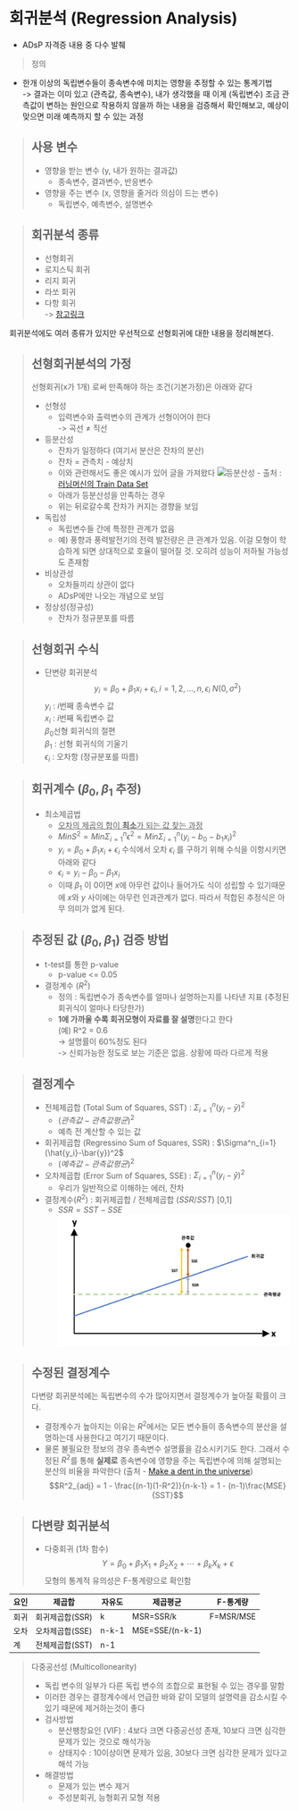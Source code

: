 # 회귀분석 (Regression Analysis)
* ADsP 자격증 내용 중 다수 발췌

> 정의
- 한개 이상의 독립변수들이 종속변수에 미치는 영향을 추정할 수 있는 통계기법  
-> 결과는 이미 있고 (관측값, 종속변수), 내가 생각했을 때 이게 (독립변수) 조금 관측값이 변하는 원인으로 작용하지 않을까 하는 내용을 검증해서 확인해보고, 예상이 맞으면 미래 예측까지 할 수 있는 과정


> 사용 변수
> -
> - 영향을 받는 변수 (y, 내가 원하는 결과값)
>   - 종속변수, 결과변수, 반응변수
> - 영향을 주는 변수 (x, 영향을 줄거라 의심이 드는 변수)
>   - 독립변수, 예측변수, 설명변수

> 회귀분석 종류
> -
> - 선형회귀
> - 로지스틱 회귀
> - 리지 회귀
> - 라쏘 회귀
> - 다항 회귀  
> -> [참고링크](https://www.appier.com/ko-kr/blog/5-types-of-regression-analysis-and-when-to-use-them)


회귀분석에도 여러 종류가 있지만 우선적으로 선형회귀에 대한 내용을 정리해본다.


> 선형회귀분석의 가정
> -
> 선형회귀(x가 1개) 로써 만족해야 하는 조건(기본가정)은 아래와 같다
> - 선형성
>   - 입력변수와 출력변수의 관계가 선형이어야 한다  
>   -> 곡선 $\not=$ 직선
> - 등분산성
>   - 잔차가 일정하다 (여기서 분산은 잔차의 분산)
>   - 잔차 = 관측치 - 예상치
>   - 이와 관련해서도 좋은 예시가 있어 글을 가져왔다
>   ![등분산성](https://upload.wikimedia.org/wikipedia/en/5/5d/Hsked_residual_compare.svg) - 출처 : [러닝머신의 Train Data Set](https://blog.naver.com/PostView.nhn?blogId=nilsine11202&logNo=221590077004&parentCategoryNo=&categoryNo=29&viewDate=&isShowPopularPosts=false&from=postView)
>   - 아래가 등분산성을 만족하는 경우
>   - 위는 뒤로갈수록 잔차가 커지는 경향을 보임
> - 독립성
>   - 독립변수들 간에 특정한 관계가 없음
>   - 예) 풍향과 풍력발전기의 전력 발전량은 큰 관계가 있음. 이걸 모형이 학습하게 되면 상대적으로 호율이 떨어질 것. 오히려 성능이 저하될 가능성도 존재함
> - 비상관성
>   - 오차들끼리 상관이 없다
>   - ADsP에만 나오는 개념으로 보임
> - 정상성(정규성)
>   - 잔차가 정규분포를 따름

> 선형회귀 수식
> -
> - 단변량 회귀분석
> $$y_i = \beta_0 + \beta_1x_i + \epsilon_i, i=1,2,...,n, \epsilon_i ~ N(0,\sigma^2)$$
> $y_i$ : $i$번째 종속변수 값  
> $x_i$ : $i$번째 독립변수 값  
> $\beta_0$선형 회귀식의 절편  
> $\beta_1$ : 선형 회귀식의 기울기  
> $\epsilon_i$ : 오차항 (정규분포를 따름)

> 회귀계수 ($\beta_0, \beta_1$ 추정)
> -
> - 최소제곱법
>   - <U>오차의 제곱의 합이 **최소**가 되는 값 찾는 과정</U>
>   - $Min S^2 = Min \Sigma^n_{i=1}{\epsilon^2} = Min \Sigma^n_{i=1}{(y_i - b_0 - b_1x_i)^2}$
>   - $y_i = \beta_0 + \beta_1x_i + \epsilon_i$ 수식에서 오차 $\epsilon_i$ 를 구하기 위해 수식을 이항시키면 아래와 같다
>   - $\epsilon_i = y_i - \beta_0 - \beta_1x_i$
>   - 이때 $\beta_1$ 이 0이면 $x$에 아무런 값이나 들어가도 식이 성립할 수 있기때문에 $x$와 $y$ 사이에는 아무런 인과관계가 없다. 따라서 적합된 추정식은 아무 의미가 없게 된다.


> 추정된 값 ($\beta_0, \beta_1$) 검증 방법
> -
> - t-test를 통한 p-value
>   - p-value <= 0.05
> - 결정계수 ($R^2$)
>   - 정의 : 독립변수가 종속변수를 얼마나 설명하는지를 나타낸 지표 (추정된 회귀식이 얼마나 타당한가)
>   - **1에 가까울 수록 회귀모형이 자료를 잘 설명**한다고 한다  
>   (예) R^2 = 0.6  
>   -> 설명률이 60%정도 된다  
>   -> 신뢰가능한 정도로 보는 기준은 없음. 상황에 따라 다르게 적용


> 결정계수
> -
> - 전체제곱합 (Total Sum of Squares, SST) : $\Sigma^n_{i=1}(y_i-\bar{y})^2$
>   - $(관측값 - 관측값 평균)^2$
>   - 예측 전 계산할 수 있는 값
> - 회귀제곱합 (Regressino Sum of Squares, SSR) : $\Sigma^n_{i=1}(\hat{y_i}-\bar{y})^2$
>   - $(예측값 - 관측값 평균)^2$
> - 오차제곱합 (Error Sum of Squares, SSE) : $\Sigma^n_{i=1}({y_i}-\hat{y})^2$
>   - 우리가 일반적으로 이해하는 에러, 잔차
> - 결정계수($R^2$) : 회귀제곱합 / 전체제곱합 ($SSR/SST$) [0,1]
>   - $SSR = SST - SSE$
>   ![결정계수](../img/결정계수.png)

> 수정된 결정계수
> -
> 다변량 회귀분석에는 독립변수의 수가 많아지면서 결정계수가 높아질 확률이 크다.
> - 결정계수가 높아지는 이유는 $R^2$에서는 모든 변수들이 종속변수의 분산을 설명하는데 사용한다고 여기기 때문이다.
> - 물론 불필요한 정보의 경우 종속변수 설명률을 감소시키기도 한다. 그래서 수정된 $R^2$를 통해 **실제로** 종속변수에 영향을 주는 독립변수에 의해 설명되는 분산의 비율을 파악한다 (출처 - [Make a dent in the universe](https://chukycheese.github.io/statistics/adjusted-r2/))  
> $$R^2_{adj} = 1 - \frac{(n-1)(1-R^2)}{n-k-1} = 1 - (n-1)\frac{MSE}{SST}$$


> 다변량 회귀분석
> -
> - 다중회귀 (1차 함수)
> $$Y = \beta_0 + \beta_1X_1+\beta_2X_2 + \cdots + \beta_kX_k + \epsilon$$
> 모형의 통계적 유의성은 F-통계량으로 확인함

|요인|제곱합|자유도|제곱평균|F-통계량|
|---|---|---|---|---|
|회귀|회귀제곱합(SSR)|k|MSR=SSR/k|F=MSR/MSE|
|오차|오차제곱합(SSE)|n-k-1|MSE=SSE/(n-k-1)||
|계|전체제곱합(SST)|n-1|||
> 다중공선성 (Multicollonearity)
>   - 독립 변수의 일부가 다른 독립 변수의 조합으로 표현될 수 있는 경우를 말함
>   - 이러한 경우는 결정계수에서 언급한 바와 같이 모델의 설명력을 감소시킬 수 있기 때문에 제거하는것이 좋다
>   - 검사방법
>       - 분산팽창요인 (VIF) : 4보다 크면 다중공선성 존재, 10보다 크면 심각한 문제가 있는 것으로 해석가능
>       - 상태지수 : 10이상이면 문제가 있음, 30보다 크면 심각한 문제가 있다고 해석 가능
>   - 해결방법
>       - 문제가 있는 변수 제거
>       - 주성분회귀, 능형회귀 모형 적용